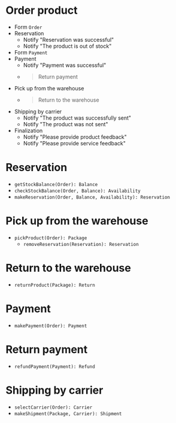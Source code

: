 # Order product

* Form `Order`
* Reservation
  + Notify "Reservation was successful"
  - Notify "The product is out of stock"
* Form `Payment`
* Payment
  + Notify "Payment was successful"
  - > Return payment
* Pick up from the warehouse
  - > Return to the warehouse
* Shipping by carrier
  + Notify "The product was successfully sent"
  - Notify "The product was not sent"
* Finalization
  + Notify "Please provide product feedback"
  + Notify "Please provide service feedback"

# Reservation

* `getStockBalance(Order): Balance`
* `checkStockBalance(Order, Balance): Availability`
* `makeReservation(Order, Balance, Availability): Reservation`

# Pick up from the warehouse

* `pickProduct(Order): Package`
  - `removeReservation(Reservation): Reservation`

# Return to the warehouse

* `returnProduct(Package): Return`

# Payment

* `makePayment(Order): Payment`

# Return payment

* `refundPayment(Payment): Refund`

# Shipping by carrier

* `selectCarrier(Order): Carrier`
* `makeShipment(Package, Carrier): Shipment`
